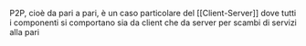 P2P, cioè da pari a pari, è un caso particolare del [[Client-Server]] dove tutti i componenti si comportano sia da client che da server per scambi di servizi alla pari